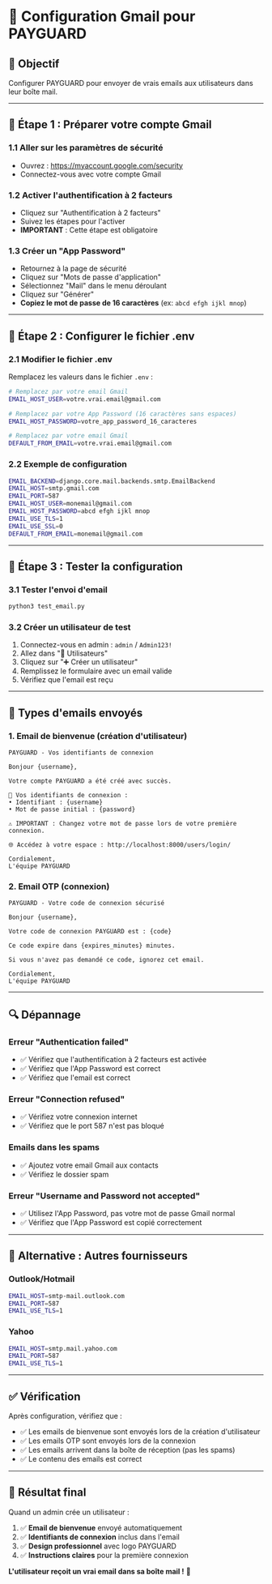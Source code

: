 # 📧 Configuration Gmail pour PAYGUARD

## 🎯 **Objectif**
Configurer PAYGUARD pour envoyer de vrais emails aux utilisateurs dans leur boîte mail.

---

## 🔧 **Étape 1 : Préparer votre compte Gmail**

### **1.1 Aller sur les paramètres de sécurité**
- Ouvrez : https://myaccount.google.com/security
- Connectez-vous avec votre compte Gmail

### **1.2 Activer l'authentification à 2 facteurs**
- Cliquez sur "Authentification à 2 facteurs"
- Suivez les étapes pour l'activer
- **IMPORTANT** : Cette étape est obligatoire

### **1.3 Créer un "App Password"**
- Retournez à la page de sécurité
- Cliquez sur "Mots de passe d'application"
- Sélectionnez "Mail" dans le menu déroulant
- Cliquez sur "Générer"
- **Copiez le mot de passe de 16 caractères** (ex: `abcd efgh ijkl mnop`)

---

## 🔧 **Étape 2 : Configurer le fichier .env**

### **2.1 Modifier le fichier .env**
Remplacez les valeurs dans le fichier `.env` :

```bash
# Remplacez par votre email Gmail
EMAIL_HOST_USER=votre.vrai.email@gmail.com

# Remplacez par votre App Password (16 caractères sans espaces)
EMAIL_HOST_PASSWORD=votre_app_password_16_caracteres

# Remplacez par votre email Gmail
DEFAULT_FROM_EMAIL=votre.vrai.email@gmail.com
```

### **2.2 Exemple de configuration**
```bash
EMAIL_BACKEND=django.core.mail.backends.smtp.EmailBackend
EMAIL_HOST=smtp.gmail.com
EMAIL_PORT=587
EMAIL_HOST_USER=monemail@gmail.com
EMAIL_HOST_PASSWORD=abcd efgh ijkl mnop
EMAIL_USE_TLS=1
EMAIL_USE_SSL=0
DEFAULT_FROM_EMAIL=monemail@gmail.com
```

---

## 🧪 **Étape 3 : Tester la configuration**

### **3.1 Tester l'envoi d'email**
```bash
python3 test_email.py
```

### **3.2 Créer un utilisateur de test**
1. Connectez-vous en admin : `admin` / `Admin123!`
2. Allez dans "👥 Utilisateurs"
3. Cliquez sur "➕ Créer un utilisateur"
4. Remplissez le formulaire avec un email valide
5. Vérifiez que l'email est reçu

---

## 📧 **Types d'emails envoyés**

### **1. Email de bienvenue (création d'utilisateur)**
```
PAYGUARD - Vos identifiants de connexion

Bonjour {username},

Votre compte PAYGUARD a été créé avec succès.

🔐 Vos identifiants de connexion :
• Identifiant : {username}
• Mot de passe initial : {password}

⚠️ IMPORTANT : Changez votre mot de passe lors de votre première connexion.

🌐 Accédez à votre espace : http://localhost:8000/users/login/

Cordialement,
L'équipe PAYGUARD
```

### **2. Email OTP (connexion)**
```
PAYGUARD - Votre code de connexion sécurisé

Bonjour {username},

Votre code de connexion PAYGUARD est : {code}

Ce code expire dans {expires_minutes} minutes.

Si vous n'avez pas demandé ce code, ignorez cet email.

Cordialement,
L'équipe PAYGUARD
```

---

## 🔍 **Dépannage**

### **Erreur "Authentication failed"**
- ✅ Vérifiez que l'authentification à 2 facteurs est activée
- ✅ Vérifiez que l'App Password est correct
- ✅ Vérifiez que l'email est correct

### **Erreur "Connection refused"**
- ✅ Vérifiez votre connexion internet
- ✅ Vérifiez que le port 587 n'est pas bloqué

### **Emails dans les spams**
- ✅ Ajoutez votre email Gmail aux contacts
- ✅ Vérifiez le dossier spam

### **Erreur "Username and Password not accepted"**
- ✅ Utilisez l'App Password, pas votre mot de passe Gmail normal
- ✅ Vérifiez que l'App Password est copié correctement

---

## 🚀 **Alternative : Autres fournisseurs**

### **Outlook/Hotmail**
```bash
EMAIL_HOST=smtp-mail.outlook.com
EMAIL_PORT=587
EMAIL_USE_TLS=1
```

### **Yahoo**
```bash
EMAIL_HOST=smtp.mail.yahoo.com
EMAIL_PORT=587
EMAIL_USE_TLS=1
```

---

## ✅ **Vérification**

Après configuration, vérifiez que :
- ✅ Les emails de bienvenue sont envoyés lors de la création d'utilisateur
- ✅ Les emails OTP sont envoyés lors de la connexion
- ✅ Les emails arrivent dans la boîte de réception (pas les spams)
- ✅ Le contenu des emails est correct

---

## 🎯 **Résultat final**

Quand un admin crée un utilisateur :
1. ✅ **Email de bienvenue** envoyé automatiquement
2. ✅ **Identifiants de connexion** inclus dans l'email
3. ✅ **Design professionnel** avec logo PAYGUARD
4. ✅ **Instructions claires** pour la première connexion

**L'utilisateur reçoit un vrai email dans sa boîte mail !** 🎉